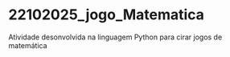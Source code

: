 # 22102025_jogo_Matematica
Atividade desonvolvida na linguagem Python para cirar jogos de matemática
